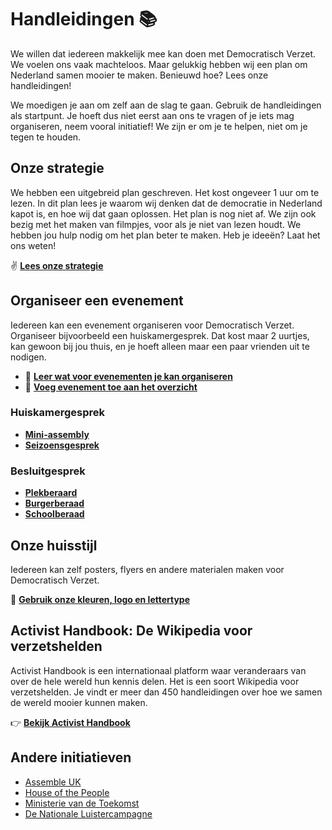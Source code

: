 # Handleidingen 📚

We willen dat iedereen makkelijk mee kan doen met Democratisch Verzet. We voelen ons vaak machteloos. Maar gelukkig hebben wij een plan om Nederland samen mooier te maken. Benieuwd hoe? Lees onze handleidingen!

We moedigen je aan om zelf aan de slag te gaan. Gebruik de handleidingen als startpunt. Je hoeft dus niet eerst aan ons te vragen of je iets mag organiseren, neem vooral initiatief! We zijn er om je te helpen, niet om je tegen te houden.

## Onze strategie

We hebben een uitgebreid plan geschreven. Het kost ongeveer 1 uur om te lezen. In dit plan lees je waarom wij denken dat de democratie in Nederland kapot is, en hoe wij dat gaan oplossen. Het plan is nog niet af. We zijn ook bezig met het maken van filmpjes, voor als je niet van lezen houdt. We hebben jou hulp nodig om het plan beter te maken. Heb je ideeën? Laat het ons weten!

✌️ [**Lees onze strategie**](https://docs.google.com/document/d/1jKKJ9TSNR6orGs0gb_NAYBJbsvE8_Bi3bxRq6xtRCpQ/edit?tab=t.hn7ogcihlppc)

## Organiseer een evenement

Iedereen kan een evenement organiseren voor Democratisch Verzet. Organiseer bijvoorbeeld een huiskamergesprek. Dat kost maar 2 uurtjes, kan gewoon bij jou thuis, en je hoeft alleen maar een paar vrienden uit te nodigen.

- 📖 [**Leer wat voor evenementen je kan organiseren**](https://airtable.com/embed/apptnTq5FKTItnpIM/shrQsAFURm6hZUjhV)
- 📆 [**Voeg evenement toe aan het overzicht**](https://lu.ma/create?calendar=cal-pTzFNGJnHUszRei)

### Huiskamergesprek

- [**Mini-assembly**](https://docs.google.com/document/d/1TpSxdHgqyp5JpCdrxc3yotpsIPsyglhbmyj-WA338cY/edit?tab=t.0#heading=h.8w9ahkt1pbk4)
- [**Seizoensgesprek**](https://tegentijd.nl/seizoensgesprek/)

### Besluitgesprek

- [**Plekberaard**](https://tegentijd.nl/plekberaden-voor-de-toekomst/)
- [**Burgerberaad**](https://www.bureauburgerberaad.nl/schoolberaad)
- [**Schoolberaad**](https://www.bureauburgerberaad.nl/schoolberaad)

## Onze huisstijl

Iedereen kan zelf posters, flyers en andere materialen maken voor Democratisch Verzet.

🎨 [**Gebruik onze kleuren, logo en lettertype**](/huisstijl)

## Activist Handbook: De Wikipedia voor verzetshelden

Activist Handbook is een internationaal platform waar veranderaars van over de hele wereld hun kennis delen. Het is een soort Wikipedia voor verzetshelden. Je vindt er meer dan 450 handleidingen over hoe we samen de wereld mooier kunnen maken.

👉 [**Bekijk Activist Handbook**](https://activisthandbook.org)

## Andere initiatieven

- [Assemble UK](https://timetoassemble.org/jumpstart-democracy)
- [House of the People](https://www.houseofthepeople.uk/)
- [Ministerie van de Toekomst](https://ministerievandetoekomst.nl/)
- [De Nationale Luistercampagne](https://luistercampagne.nl/)
